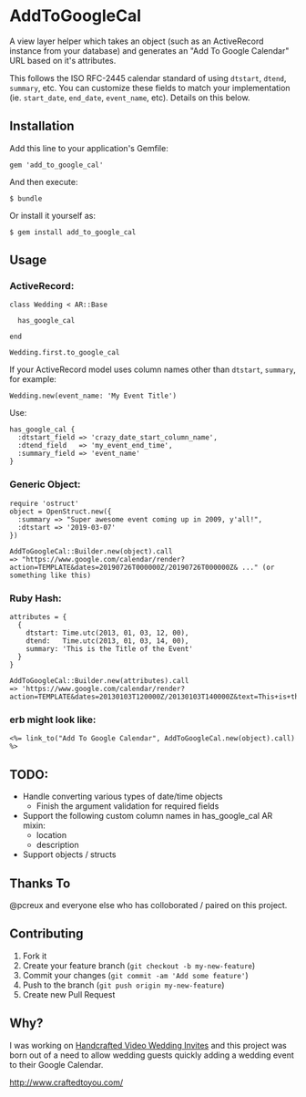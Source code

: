 # AddToGoogleCal

A view layer helper which takes an object (such as an ActiveRecord instance from your database) and generates an "Add To Google Calendar" URL based on it's attributes.

This follows the ISO RFC-2445 calendar standard of using `dtstart`, `dtend`, `summary`, etc. You can customize these fields to match your implementation (ie. `start_date`, `end_date`, `event_name`, etc). Details on this below.


## Installation

Add this line to your application's Gemfile:

    gem 'add_to_google_cal'

And then execute:

    $ bundle

Or install it yourself as:

    $ gem install add_to_google_cal

## Usage

### ActiveRecord:

    class Wedding < AR::Base

      has_google_cal

    end

    Wedding.first.to_google_cal

If your ActiveRecord model uses column names other than `dtstart`, `summary`, for example:

    Wedding.new(event_name: 'My Event Title')

Use:

    has_google_cal {
      :dtstart_field => 'crazy_date_start_column_name',
      :dtend_field   => 'my_event_end_time',
      :summary_field => 'event_name'
    }

### Generic Object:

    require 'ostruct'
    object = OpenStruct.new({
      :summary => "Super awesome event coming up in 2009, y'all!",
      :dtstart => '2019-03-07'
    })

    AddToGoogleCal::Builder.new(object).call
    => "https://www.google.com/calendar/render?action=TEMPLATE&dates=20190726T000000Z/20190726T000000Z& ..." (or something like this)

### Ruby Hash:

    attributes = {
      {
        dtstart: Time.utc(2013, 01, 03, 12, 00),
        dtend:   Time.utc(2013, 01, 03, 14, 00),
        summary: 'This is the Title of the Event'
      }
    }

    AddToGoogleCal::Builder.new(attributes).call
    => 'https://www.google.com/calendar/render?action=TEMPLATE&dates=20130103T120000Z/20130103T140000Z&text=This+is+the+Title+of+the+Event'


### erb might look like:

    <%= link_to("Add To Google Calendar", AddToGoogleCal.new(object).call) %>


## TODO:

* Handle converting various types of date/time objects
  * Finish the argument validation for required fields
* Support the following custom column names in has_google_cal AR mixin:
  * location
  * description
* Support objects / structs


## Thanks To

@pcreux and everyone else who has colloborated / paired on this project.



## Contributing

1. Fork it
2. Create your feature branch (`git checkout -b my-new-feature`)
3. Commit your changes (`git commit -am 'Add some feature'`)
4. Push to the branch (`git push origin my-new-feature`)
5. Create new Pull Request



## Why?

I was working on [Handcrafted Video Wedding Invites](http://www.craftedtoyou.com/) and this project was born out of a need to allow wedding guests quickly adding a wedding event to their Google Calendar.

http://www.craftedtoyou.com/
